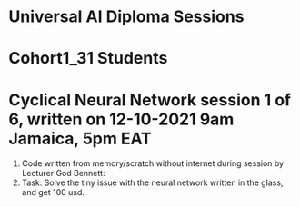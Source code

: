 # Universal AI Diploma Sessions

# Cohort1_31 Students
# Cyclical Neural Network session 1 of 6, written on 12-10-2021 9am Jamaica, 5pm EAT

1. Code written from memory/scratch without internet during session by Lecturer God Bennett:
2. Task: Solve the tiny issue with the neural network written in the glass, and get 100 usd.
